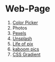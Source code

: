# Web-Page

1. [Color Picker](https://www.google.com/search?q=color+picker&rlz=1C1JJTC_enIN996IN996&sxsrf=ALiCzsb88ebJdLYLEn3q6SFLuY_adUrfSw%3A1660585025431&ei=QYT6YsP8GaSQ4-EP8cmCiAY&ved=0ahUKEwiDob2kscn5AhUkyDgGHfGkAGEQ4dUDCA8&oq=color+picker&gs_lcp=Cgdnd3Mtd2l6EAwyBwgAEEcQsAMyBwgAEEcQsAMyBwgAEEcQsAMyBwgAEEcQsAMyBwgAEEcQsAMyBwgAEEcQsAMyBwgAEEcQsAMyBwgAEEcQsAMyBwgAELADEEMyBwgAELADEEMyBwgAELADEEMyBwgAELADEEMyCggAEOQCELADGAEyCggAEOQCELADGAEyCggAEOQCELADGAEyDwguENQCEMgDELADEEMYAjIPCC4Q1AIQyAMQsAMQQxgCMg8ILhDUAhDIAxCwAxBDGAJKBAhBGABKBAhGGAFQAFgAYJ0QaAFwAXgAgAEAiAEAkgEAmAEAyAESwAEB2gEGCAEQARgJ2gEGCAIQARgI&sclient=gws-wiz)
2. Photos
3. [Pexels](https://www.pexels.com/)
4. [Unsplash](https://unsplash.com/)
5. [Life of pix](https://www.lifeofpix.com/)
6. [kaboom pics](https://kaboompics.com/)
7. [CSS Gradient](https://cssgradient.io/) 

